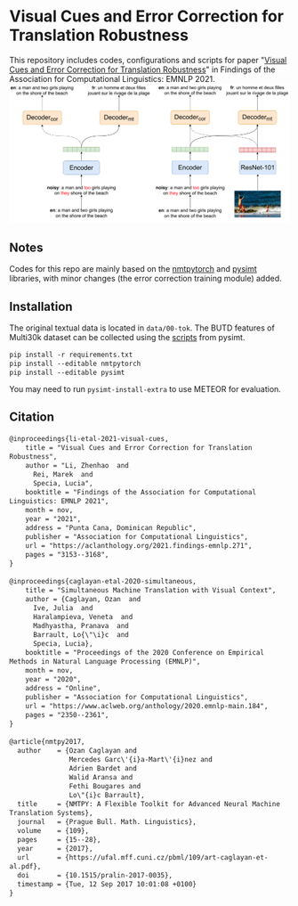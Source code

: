 # Visual Cues and Error Correction for Translation Robustness
This repository includes codes, configurations and scripts for paper "[Visual Cues and Error Correction for Translation Robustness](https://aclanthology.org/2021.findings-emnlp.271.pdf)" in Findings of the Association for Computational Linguistics: EMNLP 2021.
![model](./fig/figure.png)

## Notes
Codes for this repo are mainly based on the [nmtpytorch](https://github.com/lium-lst/nmtpytorch) and [pysimt](https://github.com/ImperialNLP/sim-mt) libraries, with minor changes (the error correction training module) added.

## Installation
The original textual data is located in `data/00-tok`. The BUTD features of Multi30k dataset can be collected using the [scripts](https://github.com/ImperialNLP/pysimt/tree/master/data/multi30k) from pysimt.

```
pip install -r requirements.txt
pip install --editable nmtpytorch
pip install --editable pysimt
```

You may need to run `pysimt-install-extra` to use METEOR for evaluation.

## Citation
```
@inproceedings{li-etal-2021-visual-cues,
    title = "Visual Cues and Error Correction for Translation Robustness",
    author = "Li, Zhenhao  and
      Rei, Marek  and
      Specia, Lucia",
    booktitle = "Findings of the Association for Computational Linguistics: EMNLP 2021",
    month = nov,
    year = "2021",
    address = "Punta Cana, Dominican Republic",
    publisher = "Association for Computational Linguistics",
    url = "https://aclanthology.org/2021.findings-emnlp.271",
    pages = "3153--3168",
}

@inproceedings{caglayan-etal-2020-simultaneous,
    title = "Simultaneous Machine Translation with Visual Context",
    author = {Caglayan, Ozan  and
      Ive, Julia  and
      Haralampieva, Veneta  and
      Madhyastha, Pranava  and
      Barrault, Lo{\"\i}c  and
      Specia, Lucia},
    booktitle = "Proceedings of the 2020 Conference on Empirical Methods in Natural Language Processing (EMNLP)",
    month = nov,
    year = "2020",
    address = "Online",
    publisher = "Association for Computational Linguistics",
    url = "https://www.aclweb.org/anthology/2020.emnlp-main.184",
    pages = "2350--2361",
}

@article{nmtpy2017,
  author    = {Ozan Caglayan and
               Mercedes Garc\'{i}a-Mart\'{i}nez and
               Adrien Bardet and
               Walid Aransa and
               Fethi Bougares and
               Lo\"{i}c Barrault},
  title     = {NMTPY: A Flexible Toolkit for Advanced Neural Machine Translation Systems},
  journal   = {Prague Bull. Math. Linguistics},
  volume    = {109},
  pages     = {15--28},
  year      = {2017},
  url       = {https://ufal.mff.cuni.cz/pbml/109/art-caglayan-et-al.pdf},
  doi       = {10.1515/pralin-2017-0035},
  timestamp = {Tue, 12 Sep 2017 10:01:08 +0100}
}
```